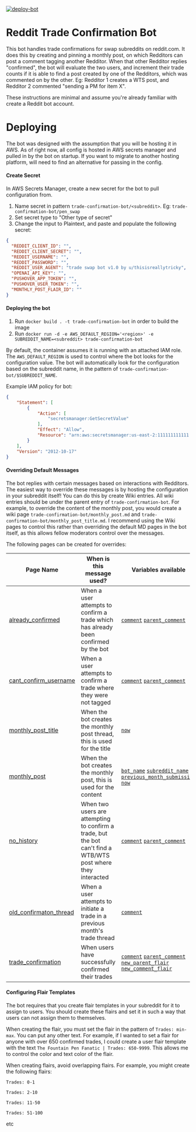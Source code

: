 [![deploy-bot](https://github.com/mikeacjones/reddit-trade-confirmation-bot/actions/workflows/deploy.yml/badge.svg)](https://github.com/mikeacjones/reddit-trade-confirmation-bot/actions/workflows/deploy.yml)

# Reddit Trade Confirmation Bot

This bot handles trade confirmations for swap subreddits on reddit.com. It does this by creating and pinning a monthly post, on which Redditors can post a comment tagging another Redditor. When that other Redditor replies "confirmed", the bot will evaluate the two users, and increment their trade counts if it is able to find a post created by one of the Redditors, which was commented on by the other. Eg: Redditor 1 creates a WTS post, and Redditor 2 commented "sending a PM for item X".


These instructions are minimal and assume you're already familiar with create a Reddit bot account.

# Deploying

The bot was designed with the assumption that you will be hosting it in AWS. As of right now, all config is hosted in AWS secrets manager and pulled in by the bot on startup. If you want to migrate to another hosting platform, will need to find an alternative for passing in the config.

#### Create Secret

In AWS Secrets Manager, create a new secret for the bot to pull configuration from.

1. Name secret in pattern `trade-confirmation-bot/<subreddit>`. Eg: `trade-confirmation-bot/pen_swap`
2. Set secret type to "Other type of secret"
3. Change the input to Plaintext, and paste and populate the following secret:

```json
{
  "REDDIT_CLIENT_ID": "",
  "REDDIT_CLIENT_SECRET": "",
  "REDDIT_USERNAME": "",
  "REDDIT_PASSWORD": "",
  "REDDIT_USER_AGENT": "trade swap bot v1.0 by u/thisisreallytricky",
  "OPENAI_API_KEY": "",
  "PUSHOVER_APP_TOKEN": "",
  "PUSHOVER_USER_TOKEN": "",
  "MONTHLY_POST_FLAIR_ID": ""
}
```

#### Deploying the bot

1. Run `docker build . -t trade-confirmation-bot` in order to build the image
2. Run `docker run -d -e AWS_DEFAULT_REGION='<region>' -e SUBREDDIT_NAME=<subreddit> trade-confirmation-bot`

By default, the container assumes it is running with an attached IAM role. The `AWS_DEFAULT_REGION` is used to control where the bot looks for the configuration value. The bot will automatically look for the configuration based on the subreddit name, in the pattern of `trade-confirmation-bot/$SUBREDDIT_NAME`.

Example IAM policy for bot:

```json
{
    "Statement": [
        {
            "Action": [
                "secretsmanager:GetSecretValue"
            ],
            "Effect": "Allow",
            "Resource": "arn:aws:secretsmanager:us-east-2:111111111111:secret:trade-confirmation-bot/pen_swap*"
        }
    ],
    "Version": "2012-10-17"
}
```

#### Overriding Default Messages

The bot replies with certain messages based on interactions with Redditors. The easiest way to override these messages is by hosting the configuration in your subreddit itself! You can do this by create Wiki entries. All wiki entries should be under the parent entry of `trade-confirmation-bot`. For example, to override the content of the monthly post, you would create a wiki page `trade-confirmation-bot/monthly_post.md` and `trade-confirmation-bot/monthly_post_title.md`. I recommend using the Wiki pages to control this rather than overriding the default MD pages in the bot itself, as this allows fellow moderators control over the messages.

The following pages can be created for overrides:

| Page Name              | When is this message used?                                                                                    | Variables available |
| ---------------------- | ------------------------------------------------------------------------------------------------------------- | ----------- |
| [already_confirmed](src/mdtemplates/already_confirmed.md)      | When a user attempts to confirm a trade which has already been confirmed by the bot                           | [`comment`](https://praw.readthedocs.io/en/stable/code_overview/models/comment.html) [`parent_comment`](https://praw.readthedocs.io/en/stable/code_overview/models/comment.html) |
| [cant_confirm_username](src/mdtemplates/cant_confirm_username.md)  | When a user attempts to confirm a trade where they were not tagged                                            | [`comment`](https://praw.readthedocs.io/en/stable/code_overview/models/comment.html) [`parent_comment`](https://praw.readthedocs.io/en/stable/code_overview/models/comment.html) |
| [monthly_post_title](src/mdtemplates/monthly_post_title.md)     | When the bot creates the monthly post thread, this is used for the title                                      | [`now`](https://docs.python.org/3/library/datetime.html)                      |
| [monthly_post](src/mdtemplates/monthly_post.md)           | When the bot creates the monthly post, this is used for the content                                           | [`bot_name`](https://docs.python.org/3/library/string.html#module-string) [`subreddit_name`](https://docs.python.org/3/library/string.html#module-string) [`previous_month_submission`](https://praw.readthedocs.io/en/latest/code_overview/models/submission.html) [`now`](https://docs.python.org/3/library/datetime.html) |
| [no_history](src/mdtemplates/no_history.md)             | When two users are attempting to confirm a trade, but the bot can't find a WTB/WTS post where they interacted | [`comment`](https://praw.readthedocs.io/en/stable/code_overview/models/comment.html) [`parent_comment`](https://praw.readthedocs.io/en/stable/code_overview/models/comment.html) |
| [old_confirmaton_thread](src/mdtemplates/old_confirmation_thread.md) | When a user attempts to initiate a trade in a previous month's trade thread                                   | [`comment`](https://praw.readthedocs.io/en/stable/code_overview/models/comment.html) |
| [trade_confirmation](src/mdtemplates/trade_confirmation.md)     | When users have successfully confirmed their trades                                                           | [`comment`](https://praw.readthedocs.io/en/stable/code_overview/models/comment.html) [`parent_comment`](https://praw.readthedocs.io/en/stable/code_overview/models/comment.html) [`new_parent_flair`](https://docs.python.org/3/library/string.html#module-string) [`new_comment_flair`](https://docs.python.org/3/library/string.html#module-string) |

#### Configuring Flair Templates

The bot requires that you create flair templates in your subreddit for it to assign to users. You should create these flairs and set it in such a way that users can not assign them to themselves.

When creating the flair, you must set the flair in the pattern of `Trades: min-max`. You can put any other text. For example, if I wanted to set a flair for anyone with over 650 confirmed trades, I could create a user flair template with the text `The Fountain Pen Fanatic | Trades: 650-9999`. This allows me to control the color and text color of the flair. 

When creating flairs, avoid overlapping flairs. For example, you might create the following flairs:

`Trades: 0-1`

`Trades: 2-10`

`Trades: 11-50`

`Trades: 51-100` 

etc